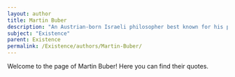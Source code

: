 ```yaml
---
layout: author
title: Martin Buber
description: "An Austrian-born Israeli philosopher best known for his philosophy of dialogue and the concept of 'I-Thou' relationships in 'I and Thou', addressing the nature of existence in interpersonal relations."
subject: "Existence"
parent: Existence
permalink: /Existence/authors/Martin-Buber/
---
```


Welcome to the page of Martin Buber! Here you can find their quotes.
